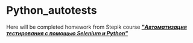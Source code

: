 # Python_autotests
Here will be completed homework from Stepik course ***["Автоматизация тестирования с помощью Selenium и Python"](https://stepik.org/course/575/syllabus)***
